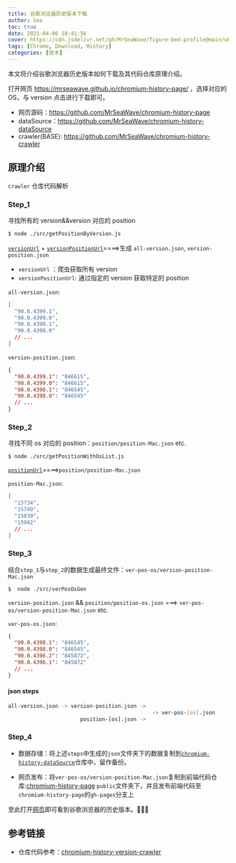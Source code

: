 ```yaml
---
title: 谷歌浏览器历史版本下载
author: Sea
toc: true
date: 2021-04-06 10:41:56
cover: https://cdn.jsdelivr.net/gh/MrSeaWave/figure-bed-profile@main/uPic/2021/GkcsTA_image-20210406112204323.png
tags: [Chrome, Download, History]
categories: [技术]
---
```


本文将介绍谷歌浏览器历史版本如何下载及其代码仓库原理介绍。

<!--more-->

打开网页 https://mrseawave.github.io/chromium-history-page/ ，选择对应的 OS，与 version 点击进行下载即可。

- 网页源码：https://github.com/MrSeaWave/chromium-history-page
- dataSource：https://github.com/MrSeaWave/chromium-history-dataSource
- crawler(BASE): https://github.com/MrSeaWave/chromium-history-crawler

## 原理介绍

`crawler` 仓库代码解析

### Step_1

寻找所有的 version&&version 对应的 position

```bash getPositionByVersion
$ node ./src/getPositionByVersion.js
```

[`versionUrl`](https://chromium.googlesource.com/chromium/src/+refs) + [`versionPositionUrl`](https://omahaproxy.appspot.com/deps.json?version=])====>生成 `all-version.json`, `version-position.json`

- `versionUrl` ：爬虫获取所有 version
- `versionPositionUrl`: 通过指定的 version 获取特定的 position

`all-version.json`:

```json all-version.json
[
  "90.0.4399.1",
  "90.0.4399.0",
  "90.0.4398.1",
  "90.0.4398.0"
  // ...
]
```

`version-position.json`:

```json version-position.json
{
  "90.0.4399.1": "846615",
  "90.0.4399.0": "846615",
  "90.0.4398.1": "846545",
  "90.0.4398.0": "846545"
  // ...
}
```

### Step_2

寻找不同 os 对应的 position：`position/position-Mac.json` etc.

```bash getPositionWithOsList
$ node ./src/getPositionWithOsList.js
```

[`positionUrl`](<https://www.googleapis.com/storage/v1/b/chromium-browser-snapshots/o?delimiter=/&prefix=Mac/&fields=items(kind,mediaLink,metadata,name,size,updated),kind,prefixes,nextPageToken>)====>`position/position-Mac.json`

`position-Mac.json`:

```json position-Mac.json
[
  "15734",
  "15749",
  "15839",
  "15942"
  // ...
]
```

### Step_3

结合`step_1`与`step_2`的数据生成最终文件：`ver-pos-os/version-position-Mac.json`

```bash verPosOsGen.js
$  node ./src/verPosOsGen
```

`version-position.json` && `position/position-os.json` ===> `ver-pos-os/version-position-Mac.json` etc.

`ver-pos-os.json`:

```json ver-pos-os.json
{
  "90.0.4398.1": "846545",
  "90.0.4398.0": "846545",
  "90.0.4396.2": "845872",
  "90.0.4396.1": "845872"
  // ...
}
```

#### json steps

```bash json-steps
all-version.json -> version-position.json ->
                                              -> ver-pos-[os].json
                       position-[os].json ->
```

### Step_4

- 数据存储：将上述`steps`中生成的`json`文件夹下的数据复制到[`chromium-history-dataSource`](https://github.com/MrSeaWave/chromium-history-dataSource)仓库中，留作备份。

- 网页发布：将`ver-pos-os/version-position-Mac.json`复制到前端代码仓库:[chromium-history-page](https://github.com/MrSeaWave/chromium-history-page) `public`文件夹下，并且发布前端代码至`chromium-history-page`的`gh-pages`分支上

至此打开[网页](https://mrseawave.github.io/chromium-history-page/)即可看到谷歌浏览器的历史版本。🚀🚀🚀

## 参考链接

- 仓库代码参考：[chromium-history-version-crawler](https://github.com/vikyd/chromium-history-version-crawler)
